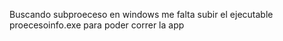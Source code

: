 Buscando subproeceso en windows me falta subir el ejecutable proecesoinfo.exe para poder correr la app
